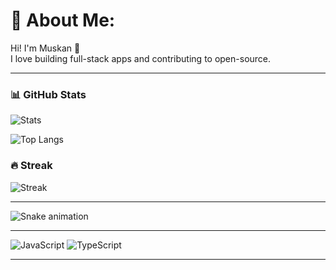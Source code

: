 # 💫 About Me:
Hi! I'm Muskan 👋  
I love building full-stack apps and contributing to open-source.

---

### 📊 GitHub Stats
![Stats](https://github-readme-stats.vercel.app/api?username=Muskan121622&show_icons=true&theme=tokyonight)

![Top Langs](https://github-readme-stats.vercel.app/api/top-langs/?username=Muskan121622&layout=compact&theme=tokyonight)

### 🔥 Streak
![Streak](https://github-readme-streak-stats.herokuapp.com/?user=Muskan121622&theme=tokyonight)

---
![Snake animation](https://github.com/Muskan121622/Muskan121622/blob/output/github-contribution-grid-snake.svg)

---
![JavaScript](https://img.shields.io/badge/JavaScript-F7DF1E?logo=javascript&logoColor=black)
![TypeScript](https://img.shields.io/badge/TypeScript-3178C6?logo=typescript&logoColor=white)

---
